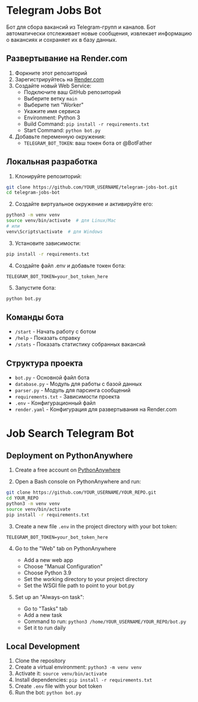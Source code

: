 # Telegram Jobs Bot

Бот для сбора вакансий из Telegram-групп и каналов. Бот автоматически отслеживает новые сообщения, извлекает информацию о вакансиях и сохраняет их в базу данных.

## Развертывание на Render.com

1. Форкните этот репозиторий
2. Зарегистрируйтесь на [Render.com](https://render.com)
3. Создайте новый Web Service:
   - Подключите ваш GitHub репозиторий
   - Выберите ветку `main`
   - Выберите тип "Worker"
   - Укажите имя сервиса
   - Environment: Python 3
   - Build Command: `pip install -r requirements.txt`
   - Start Command: `python bot.py`
4. Добавьте переменную окружения:
   - `TELEGRAM_BOT_TOKEN`: ваш токен бота от @BotFather

## Локальная разработка

1. Клонируйте репозиторий:
```bash
git clone https://github.com/YOUR_USERNAME/telegram-jobs-bot.git
cd telegram-jobs-bot
```

2. Создайте виртуальное окружение и активируйте его:
```bash
python3 -m venv venv
source venv/bin/activate  # для Linux/Mac
# или
venv\Scripts\activate  # для Windows
```

3. Установите зависимости:
```bash
pip install -r requirements.txt
```

4. Создайте файл .env и добавьте токен бота:
```
TELEGRAM_BOT_TOKEN=your_bot_token_here
```

5. Запустите бота:
```bash
python bot.py
```

## Команды бота

- `/start` - Начать работу с ботом
- `/help` - Показать справку
- `/stats` - Показать статистику собранных вакансий

## Структура проекта

- `bot.py` - Основной файл бота
- `database.py` - Модуль для работы с базой данных
- `parser.py` - Модуль для парсинга сообщений
- `requirements.txt` - Зависимости проекта
- `.env` - Конфигурационный файл
- `render.yaml` - Конфигурация для развертывания на Render.com

# Job Search Telegram Bot

## Deployment on PythonAnywhere

1. Create a free account on [PythonAnywhere](https://www.pythonanywhere.com)

2. Open a Bash console on PythonAnywhere and run:
```bash
git clone https://github.com/YOUR_USERNAME/YOUR_REPO.git
cd YOUR_REPO
python3 -m venv venv
source venv/bin/activate
pip install -r requirements.txt
```

3. Create a new file `.env` in the project directory with your bot token:
```
TELEGRAM_BOT_TOKEN=your_bot_token_here
```

4. Go to the "Web" tab on PythonAnywhere
   - Add a new web app
   - Choose "Manual Configuration"
   - Choose Python 3.9
   - Set the working directory to your project directory
   - Set the WSGI file path to point to your bot.py

5. Set up an "Always-on task":
   - Go to "Tasks" tab
   - Add a new task
   - Command to run: `python3 /home/YOUR_USERNAME/YOUR_REPO/bot.py`
   - Set it to run daily

## Local Development

1. Clone the repository
2. Create a virtual environment: `python3 -m venv venv`
3. Activate it: `source venv/bin/activate`
4. Install dependencies: `pip install -r requirements.txt`
5. Create `.env` file with your bot token
6. Run the bot: `python bot.py`
